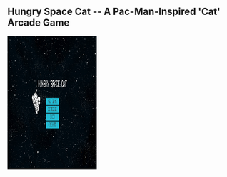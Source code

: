## Hungry Space Cat -- A Pac-Man-Inspired 'Cat' Arcade Game

<img src="Documentation/menu.png" width="200" height="300">
